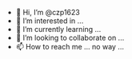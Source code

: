 - 👋 Hi, I’m @czp1623
- 👀 I’m interested in ...
- 🌱 I’m currently learning ...
- 💞️ I’m looking to collaborate on ...
- 📫 How to reach me ... no way ...

<!---
czp1623/czp1623 is a ✨ special ✨ repository because its `README.md` (this file) appears on your GitHub profile.
You can click the Preview link to take a look at your changes.
--->
